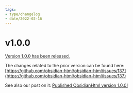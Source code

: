 ```yaml
---
tags:
- type/changelog
- date/2022-02-16
---
```

   
# v1.0.0   
[Version 1.0.0 has been released.](https://pypi.org/project/obsidianhtml/1.0.0/)   
   
The changes related to the prior version can be found here: [https://github.com/obsidian-html/obsidian-html/issues/137](https://github.com/obsidian-html/obsidian-html/issues/137)   
   
See also our post on it: [Published ObsidianHtml version 1.0.0!](../Log/Published%20ObsidianHtml%20version%201.0.0%21.md)